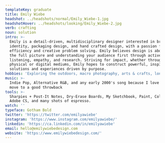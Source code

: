 ```yaml
---
templateKey: graduate
title: Emily Wiebe
headshot: ../headshots/normal/Emily_Wiebe-1.jpg
headshotHover: ../headshots/looking/Emily_Wiebe-2.jpg
verb: crafting
noun: solution
intro: >-
  Emily is a detail-driven, multidisciplinary designer interested in brand
  identity, packaging design, and hand crafted design, with a passion for
  efficiency and creative problem solving. Emily believes design is about seeing
  the full picture and understanding your audience first through active
  listening, empathy, and research. Striving for impact, whether through
  physical or digital mediums, Emily hopes to construct powerful, inspiring
  solutions and experiences driven by purpose. 
hobbies: 'Exploring the outdoors, macro photography, arts & crafts, longboarding'
music: >-
  Indie Pop, Alternative R&B, and any early 2000's song because I love to bust a
  move to a good throwback
tools: >-
  Sharpies + Post-It Notes, Dry-Erase Boards, My Sketchbook, Paint, Collaging,
  Adobe CS, and many shots of espresso.
watch: ''
typeface: Gotham Bold
twitter: 'https://twitter.com/emilyawiebe'
instagram: 'https://www.instagram.com/emilyawiebe/'
linkedin: 'https://ca.linkedin.com/in/emilyawiebe'
email: hello@emilywiebedesign.com
website: 'https://www.emilywiebedesign.com/'
---
```


